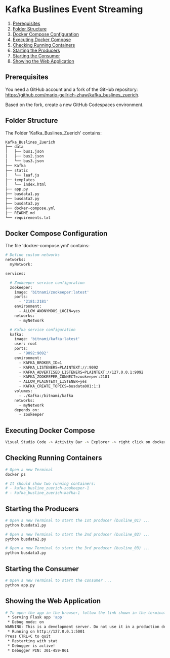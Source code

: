 # Kafka Buslines Event Streaming

1. [Prerequisites](#prerequisites)
2. [Folder Structure](#folder-structure)
3. [Docker Compose Configuration](#docker-compose-configuration)
4. [Executing Docker Compose](#executing-docker-compose)
5. [Checking Running Containers](#checking-running-containers)
6. [Starting the Producers](#starting-the-producers)
7. [Starting the Consumer](#starting-the-consumer)
8. [Showing the Web Application](#showing-the-web-application)

## Prerequisites

You need a GitHub account and a fork of the GitHub repository: https://github.com/mario-gellrich-zhaw/kafka_buslines_zuerich.

Based on the fork, create a new GitHub Codespaces environment.

## Folder Structure

The Folder 'Kafka_Buslines_Zuerich' contains:
  
```bash
Kafka_Buslines_Zuerich
├── data
│   ├── bus1.json
│   ├── bus2.json
│   └── bus3.json
├── Kafka
├── static
│   └── leaf.js
├── templates
│   └── index.html
├── app.py
├── busdata1.py
├── busdata2.py
├── busdata3.py
├── docker-compose.yml
├── README.md
└── requirements.txt
```

## Docker Compose Configuration

The file 'docker-compose.yml' contains:  

```bash
# Define custom networks
networks:
  myNetwork:

services:

  # Zookeeper service configuration
  zookeeper:
    image: 'bitnami/zookeeper:latest'
    ports:
      - '2181:2181'
    environment:
      - ALLOW_ANONYMOUS_LOGIN=yes
    networks:
      - myNetwork

  # Kafka service configuration
  kafka:
    image: 'bitnami/kafka:latest'
    user: root
    ports:
      - '9092:9092'
    environment:
      - KAFKA_BROKER_ID=1
      - KAFKA_LISTENERS=PLAINTEXT://:9092
      - KAFKA_ADVERTISED_LISTENERS=PLAINTEXT://127.0.0.1:9092
      - KAFKA_ZOOKEEPER_CONNECT=zookeeper:2181
      - ALLOW_PLAINTEXT_LISTENER=yes
      - KAFKA_CREATE_TOPICS=busdata001:1:1
    volumes:
      - ./Kafka:/bitnami/kafka
    networks:
      - myNetwork
    depends_on:
      - zookeeper
```

## Executing Docker Compose

```bash
Visual Studio Code -> Activity Bar -> Explorer -> right click on docker-compose.yml -> Compose up
```
## Checking Running Containers

```bash
# Open a new Terminal
docker ps

# It should show two running containers:
# - kafka_busline_zuerich-zookeeper-1
# - kafka_busline_zuerich-kafka-1
```

## Starting the Producers

```bash
# Open a new Terminal to start the 1st producer (busline_01) ...
python busdata1.py

# Open a new Terminal to start the 2nd producer (busline_02) ...
python busdata2.py

# Open a new Terminal to start the 3rd producer (busline_03) ...
python busdata3.py
```

## Starting the Consumer

```bash
# Open a new Terminal to start the consumer ...
python app.py
```
## Showing the Web Application

```bash
# To open the app in the browser, follow the link shown in the terminal, for example:
 * Serving Flask app 'app'
 * Debug mode: on
WARNING: This is a development server. Do not use it in a production deployment. Use a production WSGI server instead.
 * Running on http://127.0.0.1:5001
Press CTRL+C to quit
 * Restarting with stat
 * Debugger is active!
 * Debugger PIN: 301-459-861
```
